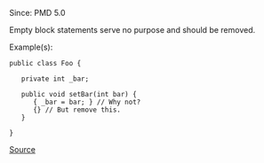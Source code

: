 Since: PMD 5.0

Empty block statements serve no purpose and should be removed.

Example(s):
```
public class Foo {

   private int _bar;

   public void setBar(int bar) {
      { _bar = bar; } // Why not?
      {} // But remove this.
   }

}
```

[Source](https://pmd.github.io/pmd-5.5.4/pmd-java/rules/java/empty.html#EmptyStatementBlock)
